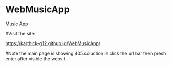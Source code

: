# WebMusicApp

Music App

#Visit the site:

 https://karthick-g12.github.io/WebMusicApp/
 
 #Note
 the main page is showing 405.soluction is click the url bar then presh enter after visible the websit.
